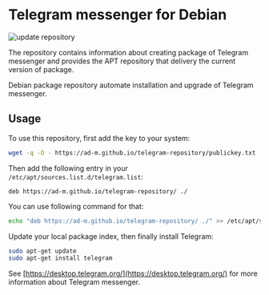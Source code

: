 # Telegram messenger for Debian

![update repository](https://github.com/ad-m/telegram-repository/workflows/update%20repository/badge.svg)

The repository contains information about creating package of Telegram messenger and provides the APT repository
that delivery the current version of package. 

Debian package repository automate installation and upgrade of Telegram messenger. 

## Usage

To use this repository, first
add the key to your system:

```bash
wget -q -O - https://ad-m.github.io/telegram-repository/publickey.txt | sudo apt-key add -
```

Then add the following entry in your `/etc/apt/sources.list.d/telegram.list`:

```apt
deb https://ad-m.github.io/telegram-repository/ ./
```

You can use following command for that:

```bash
echo "deb https://ad-m.github.io/telegram-repository/ ./" >> /etc/apt/sources.list.d/telegram.list
```

Update your local package index, then finally install Telegram:

```bash
sudo apt-get update  
sudo apt-get install telegram
```

See [https://desktop.telegram.org/](https://desktop.telegram.org/) for more information about Telegram messenger.
